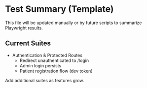 # Test Summary (Template)

This file will be updated manually or by future scripts to summarize Playwright results.

## Current Suites
- Authentication & Protected Routes
  - Redirect unauthenticated to /login
  - Admin login persists
  - Patient registration flow (dev token)

Add additional suites as features grow.
